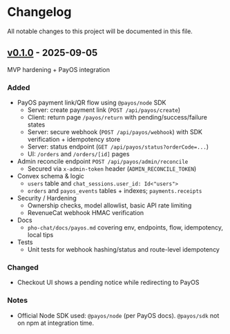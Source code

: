 # Changelog

All notable changes to this project will be documented in this file.

## [v0.1.0] - 2025-09-05

MVP hardening + PayOS integration

### Added
- PayOS payment link/QR flow using `@payos/node` SDK
  - Server: create payment link (`POST /api/payos/create`)
  - Client: return page `/payos/return` with pending/success/failure states
  - Server: secure webhook (`POST /api/payos/webhook`) with SDK verification + idempotency store
  - Server: status endpoint (`GET /api/payos/status?orderCode=...`)
  - UI: `/orders` and `/orders/[id]` pages
- Admin reconcile endpoint `POST /api/payos/admin/reconcile`
  - Secured via `x-admin-token` header (`ADMIN_RECONCILE_TOKEN`)
- Convex schema & logic
  - `users` table and `chat_sessions.user_id: Id<"users">`
  - `orders` and `payos_events` tables + indexes; `payments.receipts`
- Security / Hardening
  - Ownership checks, model allowlist, basic API rate limiting
  - RevenueCat webhook HMAC verification
- Docs
  - `pho-chat/docs/payos.md` covering env, endpoints, flow, idempotency, local tips
- Tests
  - Unit tests for webhook hashing/status and route-level idempotency

### Changed
- Checkout UI shows a pending notice while redirecting to PayOS

### Notes
- Official Node SDK used: `@payos/node` (per PayOS docs). `@payos/sdk` not on npm at integration time.

[v0.1.0]: https://github.com/thaohienhomes/phochat/releases/tag/v0.1.0


